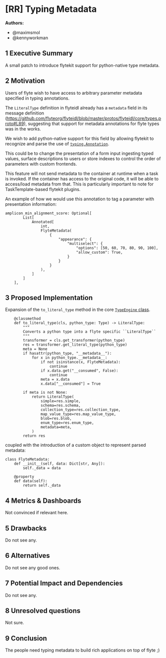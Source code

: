 # [RR] Typing Metadata

**Authors:**

- @maximsmol
- @kennyworkman

## 1 Executive Summary

A small patch to introduce flytekit support for python-native type metadata.

## 2 Motivation

Users of flyte wish to have access to arbitrary parameter metadata specified in
typing annotations.

The `LiteralType` definition in flyteidl already has a `metadata` field in its
message definition
(https://github.com/flyteorg/flyteidl/blob/master/protos/flyteidl/core/types.proto#L89),
suggesting that support for metadata annotations for flyte types was in the
works.

We wish to add python-native support for this field by allowing flytekit to
recognize and parse the use of
[`typing.Annotation`](https://docs.python.org/3/library/typing.html#typing.Annotated).

This could be to change the presentation of a form input ingesting typed values,
surface descriptions to users or store indexes to control the order of
parameters with custom frontends.

This feature will not send metadata to the container at runtime when a task is
invoked.  If the container has access to the original code, it will be able to
access/load metadata from that. This is particularly important to note for
TaskTemplate-based flytekit plugins.

An example of how we would use this annotation to tag a parameter with
presentation information:


```
amplicon_min_alignment_score: Optional[
        List[
            Annotated[
                int,
                FlyteMetadata(
                    {
                        "appearance": {
                            "multiselect": {
                                "options": [50, 60, 70, 80, 90, 100],
                                "allow_custom": True,
                            }
                        }
                    }
                ),
            ]
        ]
    ],
```

## 3 Proposed Implementation

Expansion of the `to_literal_type` method in the core [`TypeEngine`
class](https://github.com/flyteorg/flytekit/blob/master/flytekit/core/type_engine.py#L341).

```
    @classmethod
    def to_literal_type(cls, python_type: Type) -> LiteralType:
        """
        Converts a python type into a flyte specific ``LiteralType``
        """
        transformer = cls.get_transformer(python_type)
        res = transformer.get_literal_type(python_type)
        meta = None
        if hasattr(python_type, "__metadata__"):
            for x in python_type.__metadata__:
                if not isinstance(x, FlyteMetadata):
                    continue
                if x.data.get("__consumed", False):
                    continue
                meta = x.data
                x.data["__consumed"] = True

        if meta is not None:
            return LiteralType(
                simple=res.simple,
                schema=res.schema,
                collection_type=res.collection_type,
                map_value_type=res.map_value_type,
                blob=res.blob,
                enum_type=res.enum_type,
                metadata=meta,
            )
        return res
```

coupled with the introduction of a custom object to represent parsed metadata:

```
class FlyteMetadata:
    def __init__(self, data: Dict[str, Any]):
        self._data = data

    @property
    def data(self):
        return self._data
```

## 4 Metrics & Dashboards

Not convinced if relevant here.

## 5 Drawbacks

Do not see any.

## 6 Alternatives

Do not see any good ones.

## 7 Potential Impact and Dependencies

Do not see any.

## 8 Unresolved questions

Not sure.

## 9 Conclusion

The people need typing metadata to build rich applications on top of flyte ;)
